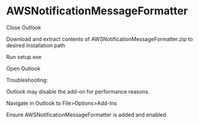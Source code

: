 # AWSNotificationMessageFormatter

Close Outlook

Download and extract contents of AWSNotificationMessageFormatter.zip to desired installation path

Run setup.exe

Open Outlook



Troubleshooting:

Outlook may disable the add-on for performance reasons.

Navigate in Outlook to File>Options>Add-Ins

Ensure AWSNotificationMessageFormatter is added and enabled
